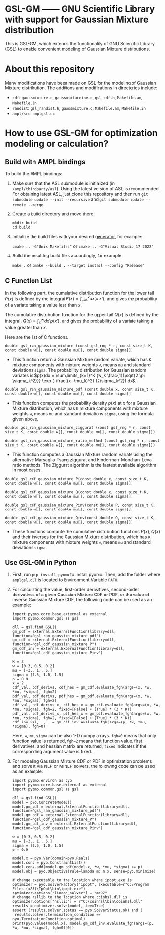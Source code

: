 GSL-GM —— GNU Scientific Library with support for Gaussian Mixture distribution
============================

This is GSL-GM, which extends the functionality of GNU Scientific Library (GSL) to enable convenient modeling of Gaussian Mixture distributions.

About this repository
=====================

Many modifications have been made on GSL for the modeling of Gaussian Mixture distribution. The additions and modifications in directories include:

- `cdf`: `gaussmixture.c`, `gaussmixtureinv.c`, `gsl_cdf.h`, `Makefile.am`, `Makefile.in`
- `randist`: `gsl_randist.h`, `gaussmixture.c`, `Makefile.am`, `Makefile.in`
- `ampl/src`: `amplgsl.cc`

How to use GSL-GM for optimization modeling or calculation?
========================

Build with AMPL bindings
------------------------

To build the AMPL bindings: 

1. Make sure that the ASL submodule is initialized (in ```/ampl/thirdparty/asl```). Using the latest version of ASL is recommended. For obtaining latest ASL, just clone this repository and then run `git submodule update --init --recursive` and `git submodule update --remote --merge`.

2. Create a build directory and move there:

   ```
   mkdir build
   cd build
   ```

3. Initialize the build files with your desired [generator](https://cmake.org/cmake/help/latest/manual/cmake-generators.7.html), for example:

   `cmake .. -G"Unix Makefiles"` or `cmake .. -G"Visual Studio 17 2022"`

4. Build the resulting build files accordingly, for example:

   `make .` or `cmake --build . --target install --config "Release"`


C Function List
----------------------

In the following part, the cumulative distribution function for the lower tail $P(x)$ is defined by the integral $P(x) = \int_{-\infty}^{x} dx' p(x')$, and gives the probability of a variate taking a value less than $x$.

The cumulative distribution function for the upper tail $Q(x)$ is defined by the integral, $Q(x) = \int_{x}^{\infty} dx' p(x')$, and gives the probability of a variate taking a value greater than $x$.

Here are the list of C functions.

`double gsl_ran_gaussian_mixture (const gsl_rng * r, const size_t K, const double w[], const double mu[], const double sigma[])`

- This function return a Gaussian Mixture random variate, which has `K` mixture components with mixture weights `w`, means `mu` and standard deviations `sigma`. The probability distribution for Gaussian random variates is $p(x)dx = \sum\limits_{k=1}^K {w_k \frac{1}{\sqrt{2 \pi \sigma_k^2}}} \exp (-\frac{(x -\mu_k)^2} {2\sigma_k^2}) dx$.

`double gsl_ran_gaussian_mixture_pdf (const double x, const size_t K, const double w[], const double mu[], const double sigma[])`

- This function computes the probability density $p(x)$ at $x$ for a Gaussian Mixture distribution, which has `K` mixture components with mixture weights `w`, means `mu` and standard deviations `sigma`, using the formula given above.

`double gsl_ran_gaussian_mixture_ziggurat (const gsl_rng * r, const size_t K, const double w[], const double mu[], const double sigma[])`

`double gsl_ran_gaussian_mixture_ratio_method (const gsl_rng * r, const size_t K, const double w[], const double mu[], const double sigma[])`

- This function computes a Gaussian Mixture random variate using the alternative Marsaglia-Tsang ziggurat and Kinderman-Monahan-Leva ratio methods. The Ziggurat algorithm is the fastest available algorithm in most cases.

`double gsl_cdf_gaussian_mixture_P(const double x, const size_t K, const double w[], const double mu[], const double sigma[])`

`double gsl_cdf_gaussian_mixture_Q(const double x, const size_t K, const double w[], const double mu[], const double sigma[])`

`double gsl_cdf_gaussian_mixture_Pinv(const double P, const size_t K, const double w[], const double mu[], const double sigma[])`

`double gsl_cdf_gaussian_mixture_Qinv(const double Q, const size_t K, const double w[], const double mu[], const double sigma[])`

- These functions compute the cumulative distribution functions $P(x), Q(x)$ and their inverses for the Gaussian Mixture distribution, which has `K` mixture components with mixture weights `w`, means `mu` and standard deviations `sigma`.

Use GSL-GM in Python
----------------------

1. First, run `pip install pyomo` to install pyomo. Then, add the folder where `amplgsl.dll` is located to Environment Variable `PATH`.

2. For calculating the value, first-order derivatives, second-order derivatives of a given Gaussian Mixture CDF or PDF, or the value of inverse Gaussian Mixture CDF, the following code can be used as an example:

   ```
   import pyomo.core.base.external as external
   import pyomo.common.gsl as gsl
   
   dll = gsl.find_GSL()
   gm_pdf = external.ExternalFunction(library=dll, function="gsl_ran_gaussian_mixture_pdf")
   gm_cdf = external.ExternalFunction(library=dll, function="gsl_cdf_gaussian_mixture_P")
   gm_cdf_inv = external.ExternalFunction(library=dll, function="gsl_cdf_gaussian_mixture_Pinv")
   
   K = 3
   w = [0.3, 0.5, 0.2]
   mu = [-3., 1., 5.]
   sigma = [0.5, 1.0, 1.5]
   p = 0.9
   x = 2
   cdf_val, cdf_derivs, cdf_hes = gm_cdf.evaluate_fgh(args=(x, *w, *mu, *sigma), fgh=2)
   pdf_val, pdf_derivs, pdf_hes = gm_pdf.evaluate_fgh(args=(x, *w, *mu, *sigma), fgh=2)
   cdf_val, cdf_derivs_x, cdf_hes_x = gm_cdf.evaluate_fgh(args=(x, *w, *mu, *sigma), fgh=2, fixed=[False] + [True] * (3 * K))
   pdf_val, pdf_derivs_x, pdf_hes_x = gm_pdf.evaluate_fgh(args=(x, *w, *mu, *sigma), fgh=2, fixed=[False] + [True] * (3 * K))
   cdf_inv_val, _, _ = gm_cdf_inv.evaluate_fgh(args=(p, *w, *mu, *sigma), fgh=0)
   ```

   Here, `w`, `mu`, `sigma` can be also 1-D numpy arrays. `fgh=0` means that only function value is returned, `fgh=2` means that function value, first derivatives, and hessian matrix are returned, `fixed` indicates if the corresponding argument value is fixed.

3. For modeling Gaussian Mixture CDF or PDF in optimization problems and solve it via NLP or MINLP solvers, the following code can be used as an example:

   ```
   import pyomo.environ as pyo
   import pyomo.core.base.external as external
   import pyomo.common.gsl as gsl
   
   dll = gsl.find_GSL()
   model = pyo.ConcreteModel()
   model.gm_pdf = external.ExternalFunction(library=dll, function="gsl_ran_gaussian_mixture_pdf")
   model.gm_cdf = external.ExternalFunction(library=dll, function="gsl_cdf_gaussian_mixture_P")
   model.gm_cdf_inv = external.ExternalFunction(library=dll, function="gsl_cdf_gaussian_mixture_Pinv")
   
   w = [0.3, 0.5, 0.2]
   mu = [-3., 1., 5.]
   sigma = [0.5, 1.0, 1.5]
   p = 0.9
   
   model.x = pyo.Var(domain=pyo.Reals)
   model.cons = pyo.ConstraintList()
   model.cons.add(model.gm_cdf(model.x, *w, *mu, *sigma) >= p)
   model.obj = pyo.Objective(rule=lambda m: m.x, sense=pyo.minimize)
   
   # change executable to the location where ipopt.exe is
   optimizer = pyo.SolverFactory("ipopt", executable=r"C:\Program Files (x86)\IpOpt\bin\ipopt.exe")
   optimizer.options["linear_solver"] = "ma97"
   # change hsllib to the location where coinhsl.dll is
   optimizer.options["hsllib"] = r"C:\coinhsl\bin\coinhsl.dll"
   results = optimizer.solve(model, tee=True)
   assert (results.solver.status == pyo.SolverStatus.ok) and (
   	results.solver.termination_condition == pyo.TerminationCondition.optimal)
   print(pyo.value(model.x), model.gm_cdf_inv.evaluate_fgh(args=(p, *w, *mu, *sigma), fgh=0)[0])
   ```

   
